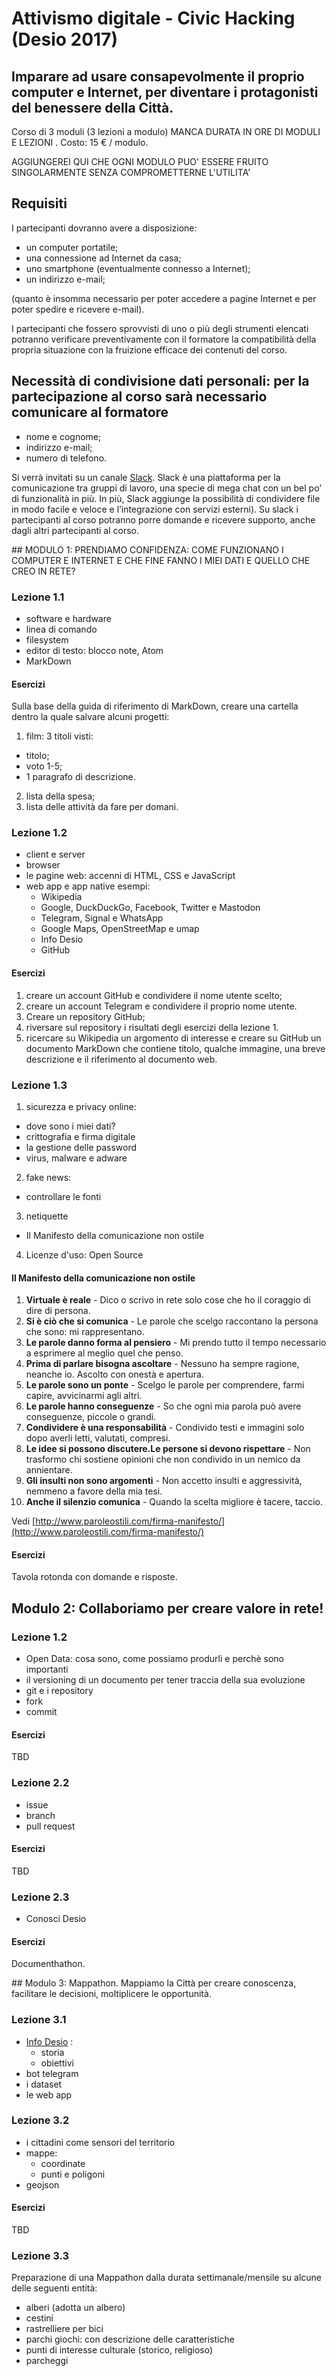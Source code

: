 # Attivismo digitale - Civic Hacking (Desio 2017)
## Imparare ad usare consapevolmente il proprio computer e Internet, per diventare i protagonisti del benessere della Città.

Corso di 3 moduli (3 lezioni a modulo) MANCA DURATA IN ORE DI MODULI E LEZIONI .
Costo: 15 € / modulo.

AGGIUNGEREI QUI CHE OGNI MODULO PUO' ESSERE FRUITO SINGOLARMENTE SENZA COMPROMETTERNE L'UTILITA'

## Requisiti

I partecipanti dovranno avere a disposizione:

- un computer portatile;
- una connessione ad Internet da casa;
- uno smartphone (eventualmente connesso a Internet);
- un indirizzo e-mail;

(quanto è insomma necessario per poter accedere a pagine Internet e per poter spedire e ricevere e-mail).

I partecipanti che fossero sprovvisti di uno o più degli strumenti elencati potranno verificare preventivamente con il formatore la compatibilità della propria situazione con la fruizione efficace dei contenuti del corso.

## Necessità di condivisione dati personali: per la partecipazione al corso sarà necessario comunicare al formatore 

- nome e cognome;
- indirizzo e-mail;
- numero di telefono.

Si verrà invitati su un canale [Slack](https://slack.com/). Slack è una piattaforma per la comunicazione tra gruppi di lavoro, una specie di mega chat con un bel po’ di funzionalità in più. In più, Slack aggiunge la possibilità di condividere file in modo facile e veloce e l’integrazione con servizi esterni). Su slack i partecipanti al corso potranno porre domande e ricevere supporto, anche dagli altri partecipanti al corso.

## MODULO 1: PRENDIAMO CONFIDENZA: COME FUNZIONANO I COMPUTER E INTERNET E CHE FINE FANNO I MIEI DATI E QUELLO CHE CREO IN RETE?

### Lezione 1.1
- software e hardware
- linea di comando
- filesystem
- editor di testo: blocco note, Atom
- MarkDown

#### Esercizi
Sulla base della guida di riferimento di MarkDown, creare una cartella dentro la quale salvare alcuni progetti:
1. film: 3 titoli visti:
  - titolo;
  - voto 1-5;
  - 1 paragrafo di descrizione.
2. lista della spesa;
3. lista delle attività da fare per domani.

### Lezione 1.2
- client e server
- browser
- le pagine web: accenni di HTML, CSS e JavaScript
- web app e app native
  esempi:
  - Wikipedia
  - Google, DuckDuckGo, Facebook, Twitter e Mastodon
  - Telegram, Signal e WhatsApp
  - Google Maps, OpenStreetMap e umap
  - Info Desio
  - GitHub

#### Esercizi
1. creare un account GitHub e condividere il nome utente scelto;
2. creare un account Telegram e condividere il proprio nome utente.
3. Creare un repository GitHub;
4. riversare sul repository i risultati degli esercizi della lezione 1.
5. ricercare su Wikipedia un argomento di interesse e creare su GitHub un documento MarkDown che contiene titolo, qualche immagine, una breve descrizione e il riferimento al documento web.

### Lezione 1.3
1. sicurezza e privacy online:
  - dove sono i miei dati?
  - crittografia e firma digitale
  - la gestione delle password
  - virus, malware e adware
2. fake news:
  - controllare le fonti
3. netiquette
  - Il Manifesto della comunicazione non ostile
4. Licenze d'uso: Open Source

#### Il Manifesto della comunicazione non ostile

1. **Virtuale è reale** - Dico o scrivo in rete solo cose che ho il coraggio di dire di persona.
2. **Si è ciò che si comunica** - Le parole che scelgo raccontano la persona che sono: mi rappresentano.
3. **Le parole danno forma al pensiero** - Mi prendo tutto il tempo necessario a esprimere al meglio quel che penso.
4. **Prima di parlare bisogna ascoltare** - Nessuno ha sempre ragione, neanche io. Ascolto con onestà e apertura.
5. **Le parole sono un ponte** - Scelgo le parole per comprendere, farmi capire, avvicinarmi agli altri.
6. **Le parole hanno conseguenze** - So che ogni mia parola può avere conseguenze, piccole o grandi.
7. **Condividere è una responsabilità** - Condivido testi e immagini solo dopo averli letti, valutati, compresi.
8. **Le idee si possono discutere.Le persone si devono rispettare** - Non trasformo chi sostiene opinioni che non condivido in un nemico da annientare.
9. **Gli insulti non sono argomenti** - Non accetto insulti e aggressività, nemmeno a favore della mia tesi.
10. **Anche il silenzio comunica** - Quando la scelta migliore è tacere, taccio.

Vedi [http://www.paroleostili.com/firma-manifesto/](http://www.paroleostili.com/firma-manifesto/)

#### Esercizi
Tavola rotonda con domande e risposte.

## Modulo 2: Collaboriamo per creare valore in rete!

### Lezione 1.2

- Open Data: cosa sono, come possiamo produrli e perchè sono importanti
- il versioning di un documento per tener traccia della sua evoluzione
- git e i repository 
- fork
- commit

#### Esercizi
TBD

### Lezione 2.2
- issue
- branch
- pull request

#### Esercizi
TBD

### Lezione 2.3
- Conosci Desio

#### Esercizi
Documenthathon.

## Modulo 3: Mappathon. Mappiamo la Città per creare conoscenza, facilitare le decisioni, moltiplicere le opportunità. 

### Lezione 3.1

- [Info Desio](https://info.desio.org/) :
  - storia
  - obiettivi
- bot telegram
- i dataset
- le web app

### Lezione 3.2

- i cittadini come sensori del territorio
- mappe:
  - coordinate
  - punti e poligoni
- geojson

#### Esercizi
TBD

### Lezione 3.3
Preparazione di una Mappathon dalla durata settimanale/mensile su alcune delle seguenti entità:

- alberi (adotta un albero)
- cestini
- rastrelliere per bici
- parchi giochi: con descrizione delle caratteristiche
- punti di interesse culturale (storico, religioso)
- parcheggi
